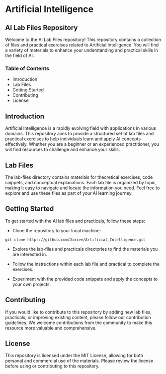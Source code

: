 # Artificial Intelligence
## AI Lab Files Repository
Welcome to the AI Lab Files repository! This repository contains a collection of files and practical exercises related to Artificial Intelligence. You will find a variety of materials to enhance your understanding and practical skills in the field of AI.

### Table of Contents
- Introduction
- Lab Files
- Getting Started
- Contributing
- License
## Introduction
Artificial Intelligence is a rapidly evolving field with applications in various domains. This repository aims to provide a structured set of lab files and practical exercises to help individuals learn and apply AI concepts effectively. Whether you are a beginner or an experienced practitioner, you will find resources to challenge and enhance your skills.

## Lab Files
The lab-files directory contains materials for theoretical exercises, code snippets, and conceptual explanations. Each lab file is organized by topic, making it easy to navigate and locate the information you need. Feel free to explore and use these files as part of your AI learning journey.

## Getting Started
To get started with the AI lab files and practicals, follow these steps:

- Clone the repository to your local machine:
```
git clone https://github.com/Jixiee/Artificial_Intelligence.git
```
- Explore the lab-files and practicals directories to find the materials you are interested in.

- Follow the instructions within each lab file and practical to complete the exercises.

- Experiment with the provided code snippets and apply the concepts to your own projects.

## Contributing
If you would like to contribute to this repository by adding new lab files, practicals, or improving existing content, please follow our contribution guidelines. We welcome contributions from the community to make this resource more valuable and comprehensive.

## License
This repository is licensed under the MIT License, allowing for both personal and commercial use of the materials. Please review the license before using or contributing to this repository.
